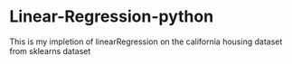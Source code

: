 # Linear-Regression-python
This is my impletion of linearRegression on the california housing dataset from sklearns dataset

